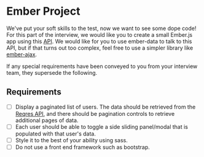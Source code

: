 # Ember Project

We've put your soft skills to the test, now we want to see some dope code! For this part of the interview, we would like you to create a small Ember.js app using this [API](https://reqres.in/). We would like for you to use ember-data to talk to this API, but if that turns out too complex, feel free to use a simpler library like [ember-ajax](https://github.com/ember-cli/ember-ajax).

If any special requirements have been conveyed to you from your interview
team, they supersede the following.

## Requirements

- [ ] Display a paginated list of users. The data should be retrieved from the [Reqres API](https://reqres.in/), and there should be pagination controls to retrieve additional pages of data.
- [ ] Each user should be able to toggle a side sliding panel/modal that is populated with that user's data.
- [ ] Style it to the best of your ability using sass.
- [ ] Do not use a front end framework such as bootstrap.
